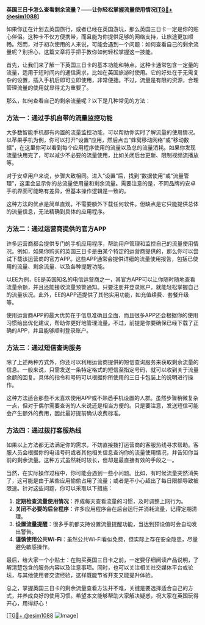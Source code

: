 **英国三日卡怎么查看剩余流量？——让你轻松掌握流量使用情况[[TG💪+ @esim1088](https://t.me/s/esim1088)]**

如果你正在计划去英国旅行，或者已经在英国游玩，那么英国三日卡一定是你的贴心伴侣。这种卡不仅方便携带，而且能为你提供足够的网络支持，让旅途更加顺畅。然而，对于初次使用的人来说，可能会遇到一个问题：如何查看自己的剩余流量呢？别担心，这篇文章将手把手教你如何轻松掌握这一技能。

首先，让我们来了解一下英国三日卡的基本功能和特点。这种卡通常包含一定量的流量，适用于短时间内的通信需求，比如在英国旅游时使用。它的好处在于无需复杂的设置，插入手机后即可立即使用，非常便捷。不过，流量是有限的资源，合理管理流量的使用就显得尤为重要了。

那么，如何查看自己的剩余流量呢？以下是几种常见的方法：

### 方法一：通过手机自带的流量监控功能

大多数智能手机都有内置的流量监控功能，可以帮助你实时了解流量的使用情况。以苹果手机为例，你可以打开“设置”应用，然后点击“蜂窝移动网络”或“移动数据”，在这里你可以看到每个应用程序使用的流量以及总的流量消耗。如果你发现流量快用完了，可以减少不必要的流量使用，比如关闭后台更新、限制视频流播放等。

对于安卓用户来说，步骤大致相同。进入“设置”后，找到“数据使用”或“流量管理”，这里会显示你的总流量使用量和剩余流量。需要注意的是，不同品牌的安卓手机界面可能略有差异，但基本操作逻辑是一致的。

这种方法的优点是简单直观，不需要额外下载任何软件。但缺点是它只能提供总体的流量信息，无法精确到具体的应用程序。

### 方法二：通过运营商提供的官方APP

许多运营商都会提供专门的手机应用程序，帮助用户管理和监控自己的流量使用情况。例如，如果你购买的英国三日卡是由某个特定的运营商提供的，那么你可以尝试下载该运营商的官方APP。这些APP通常会提供详细的流量使用报告，包括已使用的流量、剩余流量、以及各种提醒功能。

以EE为例，EE是英国知名的电信运营商之一，其官方APP可以让你随时随地查看流量余额，并且还能接收流量预警通知。只要注册并登录账户，就能轻松掌握自己的流量状况。此外，EE的APP还提供了其他实用功能，如充值续费、套餐升级等。

使用运营商APP的最大优势在于信息准确且全面，而且很多APP还会根据你的使用习惯给出优化建议，帮助你更好地管理流量。不过，前提是你要确保已经下载了正确的APP，并且能够顺利登录账户。

### 方法三：通过短信查询服务

除了上述两种方式外，你还可以利用运营商提供的短信查询服务来获取剩余流量的信息。一般来说，只需发送一条特定格式的短信至指定号码，就可以收到关于流量余额的回复。具体的指令和号码可以根据你所使用的三日卡包装上的说明进行操作。

这种方法适合那些不太喜欢使用APP或不熟悉手机设置的人群。虽然步骤稍微复杂一点，但对于偶尔需要查询的人来说还是相当方便的。只是要注意，发送短信可能会产生额外的费用，因此最好提前确认收费标准。

### 方法四：通过拨打客服热线

如果以上方法都无法满足你的需求，不妨直接拨打运营商的客服热线寻求帮助。客服人员会根据你的电话号码或者其他相关信息查询你的流量使用情况，并告知你当前的剩余流量。这种方式虽然耗时较长，但却是最直接有效的手段之一。

当然，在实际操作过程中，你可能会遇到一些小问题。比如，有时候流量突然消失了，这可能是由于某些应用偷偷占用了流量；或者是不小心超出了每日限额导致被限速。针对这些问题，你可以采取以下措施：

1. **定期检查流量使用情况**：养成每天查看流量的习惯，及时调整上网行为。
2. **关闭不必要的后台程序**：许多应用程序会在后台运行并消耗流量，记得定期清理。
3. **设置流量提醒**：很多手机都支持设置流量提醒功能，当达到预设值时会自动发出警告。
4. **谨慎使用公共Wi-Fi**：虽然公共Wi-Fi看似免费，但实际上存在安全隐患，尽量避免敏感操作。

最后，给大家一个小贴士：在购买英国三日卡之前，一定要仔细阅读产品说明，了解清楚包含的服务内容以及注意事项。同时，也可以关注相关社交媒体平台或论坛，与其他使用者交流经验，这样既能节省开支又能提升体验。

总之，掌握英国三日卡的剩余流量查看方法并不难，关键是要选择适合自己的方式，并养成良好的使用习惯。希望本文能够帮助大家解决疑惑，祝大家在英国玩得开心，用得舒心！

[[TG💪+ @esim1088](https://t.me/s/esim1088) ![Image](https://i.postimg.cc/4NQfJmqS/Snipaste-2025-05-13-00-14-12.png)]